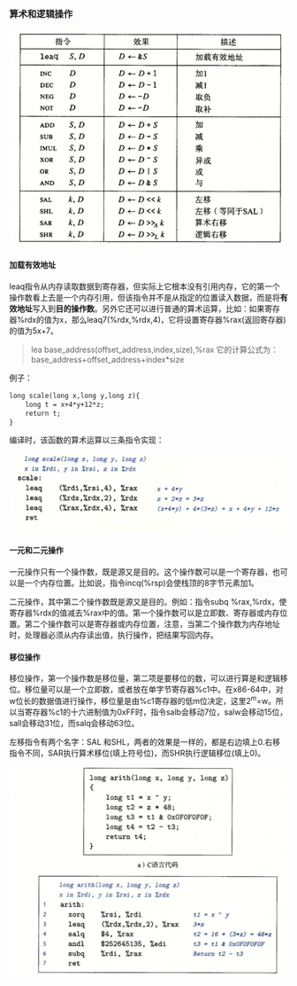 ### 算术和逻辑操作

![](../images/cs/11.png)

#### 加载有效地址

leaq指令从内存读取数据到寄存器，但实际上它根本没有引用内存，它的第一个操作数看上去是一个内存引用，但该指令并不是从指定的位置读入数据，而是将**有效地址**写入到**目的操作数**。另外它还可以进行普通的算术运算，比如：如果寄存器%rdx的值为x，那么leaq7(%rdx,%rdx,4)，它将设置寄存器%rax(返回寄存器)的值为5x+7。

> lea base_address(offset_address,index,size),%rax  它的计算公式为：base_address+offset_address+index*size

例子：

```
long scale(long x,long y,long z){
    long t = x+4*y+12*z;
    return t;
}
```

编译时，该函数的算术运算以三条指令实现：

![](../images/cs/12.png)

#### 一元和二元操作

一元操作只有一个操作数，既是源又是目的。这个操作数可以是一个寄存器，也可以是一个内存位置。比如说，指令incq(%rsp)会使栈顶的8字节元素加1。

二元操作，其中第二个操作数既是源又是目的。例如：指令subq %rax,%rdx，使寄存器%rdx的值减去%rax中的值。第一个操作数可以是立即数、寄存器或内存位置。第二个操作数可以是寄存器或内存位置，注意，当第二个操作数为内存地址时，处理器必须从内存读出值，执行操作，把结果写回内存。

#### 移位操作

移位操作，第一个操作数是移位量，第二项是要移位的数，可以进行算是和逻辑移位。移位量可以是一个立即数，或者放在单字节寄存器%c1中。在x86-64中，对w位长的数据值进行操作，移位量是由%c1寄存器的低m位决定，这里2$^m$=w。所以当寄存器%c1的十六进制值为0xFF时，指令salb会移动7位，salw会移动15位，sall会移动31位，而salq会移动63位。

左移指令有两个名字：SAL 和SHL，两者的效果是一样的，都是右边填上0.右移指令不同，SAR执行算术移位(填上符号位)，而SHR执行逻辑移位(填上0)。

![](../images/cs/13.png)

